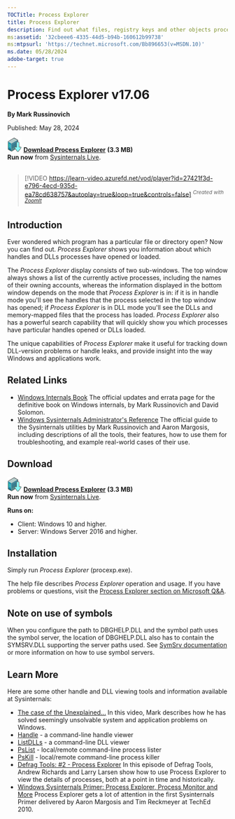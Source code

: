 ```yaml
---
TOCTitle: Process Explorer
title: Process Explorer
description: Find out what files, registry keys and other objects processes have open, which DLLs they have loaded, and more.
ms:assetid: '32cbeee6-4335-44d5-b94b-160612b99738'
ms:mtpsurl: 'https://technet.microsoft.com/Bb896653(v=MSDN.10)'
ms.date: 05/28/2024
adobe-target: true
---
```


# Process Explorer v17.06

**By Mark Russinovich**

Published: May 28, 2024

[![Download](media/shared/Download_sm.png)](https://download.sysinternals.com/files/ProcessExplorer.zip) [**Download Process Explorer**](https://download.sysinternals.com/files/ProcessExplorer.zip) **(3.3 MB)**  
**Run now** from [Sysinternals Live](https://live.sysinternals.com/procexp.exe).
<br><br>
> [!VIDEO https://learn-video.azurefd.net/vod/player?id=27421f3d-e796-4ecd-935d-ea78cd638757&autoplay=true&loop=true&controls=false]
<sup><i>Created with [ZoomIt](zoomit.md)</i></sup>

## Introduction

Ever wondered which program has a particular file or directory open? Now
you can find out. *Process Explorer* shows you information about which
handles and DLLs processes have opened or loaded.

The *Process Explorer* display consists of two sub-windows. The top
window always shows a list of the currently active processes, including
the names of their owning accounts, whereas the information displayed in
the bottom window depends on the mode that *Process Explorer* is in: if
it is in handle mode you'll see the handles that the process selected in
the top window has opened; if *Process Explorer* is in DLL mode you'll
see the DLLs and memory-mapped files that the process has loaded.
*Process Explorer* also has a powerful search capability that will
quickly show you which processes have particular handles opened or DLLs
loaded.

The unique capabilities of *Process Explorer* make it useful for
tracking down DLL-version problems or handle leaks, and provide insight
into the way Windows and applications work.

## Related Links

- [Windows Internals Book](~/resources/windows-internals.md)
    The official updates and errata page for the definitive book on Windows internals, by Mark Russinovich and David Solomon.
- [Windows Sysinternals Administrator's Reference](~/resources/troubleshooting-book.md) The official guide to the Sysinternals utilities by Mark Russinovich and Aaron Margosis, including descriptions of all the tools, their features, how to use them for troubleshooting, and example real-world cases of their use.

## Download

[![Download](media/shared/Download_sm.png)](https://download.sysinternals.com/files/ProcessExplorer.zip) [**Download Process Explorer**](https://download.sysinternals.com/files/ProcessExplorer.zip) **(3.3 MB)**  
**Run now** from [Sysinternals Live](https://live.sysinternals.com/procexp.exe).

**Runs on:**

- Client: Windows 10 and higher.
- Server: Windows Server 2016 and higher.

## Installation

Simply run *Process Explorer* (procexp.exe).

The help file describes *Process Explorer* operation and usage. If you have problems or questions, visit the [Process Explorer section on Microsoft Q&A](/answers/topics/windows-sysinternals-procexp.html).

## Note on use of symbols

When you configure the path to DBGHELP.DLL and the symbol path uses the symbol server, the location of DBGHELP.DLL also has to contain the SYMSRV.DLL supporting the server paths used. See [SymSrv documentation](/windows-hardware/drivers/debugger/symsrv) or more information on how to use symbol servers.

## Learn More

Here are some other handle and DLL viewing tools and information
available at Sysinternals:

- [The case of the Unexplained...](https://www.youtube.com/watch?v=PYHqrwQIoxc) In this video, Mark describes how he has solved seemingly unsolvable system and application problems on Windows.
- [Handle](handle.md) -  a command-line handle viewer
- [ListDLLs](listdlls.md) - a command-line DLL viewer
- [PsList](pslist.md) - local/remote command-line process lister
- [PsKill](pskill.md) - local/remote command-line process killer
- [Defrag Tools: \#2 - Process Explorer](/shows/defrag-tools/2-process-explorer)
    In this episode of Defrag Tools, Andrew Richards and Larry Larsen show how to use Process Explorer to view the details of processes, both at a point in time and historically.
- [Windows Sysinternals Primer: Process Explorer, Process Monitor and More](/shows/defrag-tools/2-process-explorer) Process Explorer gets a lot of attention in the first Sysinternals Primer delivered by Aaron Margosis and Tim Reckmeyer at TechEd 2010.
